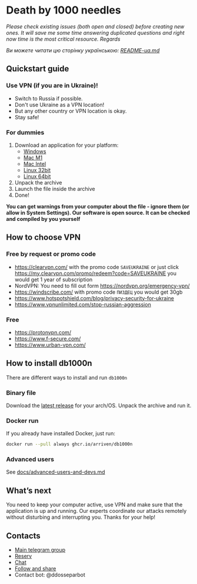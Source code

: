 # Death by 1000 needles

_Please check existing issues (both open and closed) before creating new ones. It will save me some time answering duplicated questions and right now time is the most critical resource. Regards_

_Ви можете читати цю сторінку українською: [README-ua.md](README-ua.md)_

## Quickstart guide

### Use VPN (if you are in Ukraine)!

- Switch to Russia if possible.
- Don't use Ukraine as a VPN location!
- But any other country or VPN location is okay.
- Stay safe!

### For dummies

1. Download an application for your platform:
   - [Windows](https://github.com/Arriven/db1000n/releases/download/v0.5.12/db1000n-v0.5.12-windows-386.zip)
   - [Mac M1](https://github.com/Arriven/db1000n/releases/download/v0.5.12/db1000n-v0.5.12-darwin-arm64.tar.gz)
   - [Mac Intel](https://github.com/Arriven/db1000n/releases/download/v0.5.12/db1000n-v0.5.12-darwin-amd64.tar.gz)
   - [Linux 32bit](https://github.com/Arriven/db1000n/releases/download/v0.5.12/db1000n-v0.5.12-windows-386.zip)
   - [Linux 64bit](https://github.com/Arriven/db1000n/releases/download/v0.5.12/db1000n-v0.5.12-linux-amd64.tar.gz)
2. Unpack the archive
3. Launch the file inside the archive
4. Done!

**You can get warnings from your computer about the file - ignore them (or allow in System Settings). Our software is open source. It can be checked and compiled by you yourself**

## How to choose VPN

### Free by request or promo code

- https://clearvpn.com/ with the promo code `SAVEUKRAINE` or just click https://my.clearvpn.com/promo/redeem?code=SAVEUKRAINE you would get 1 year of subscription
- NordVPN: You need to fill out form https://nordvpn.org/emergency-vpn/
- https://windscribe.com/ with promo code `ПИЗДЕЦ` you would get 30gb
- https://www.hotspotshield.com/blog/privacy-security-for-ukraine
- https://www.vpnunlimited.com/stop-russian-aggression

### Free

- https://protonvpn.com/
- https://www.f-secure.com/
- https://www.urban-vpn.com/

## How to install db1000n

There are different ways to install and run `db1000n`

### Binary file

Download the [latest release](https://github.com/Arriven/db1000n/releases/latest) for your arch/OS.
Unpack the archive and run it.

### Docker run

If you already have installed Docker, just run:

```bash
docker run --pull always ghcr.io/arriven/db1000n
```

### Advanced users

See [docs/advanced-users-and-devs.md](docs/advanced-users-and-devs.md)

## What’s next

You need to keep your computer active, use VPN and make sure that the application is up and running.
Our experts coordinate our attacks remotely without disturbing and interrupting you.
Thanks for your help!

## Contacts

- [Main telegram group](https://t.me/ddos_separ)
- [Reserv](https://t.me/+z_-Tk4zT4IxmNGQy)
- [Chat](https://t.me/+9GPKhDPGHPAzZjdi)
- [Follow and share](https://instagram.com/ddos_attack_separ)
- Contact bot: @ddosseparbot
